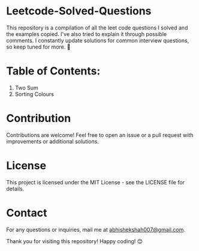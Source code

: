 # Leetcode-Solved-Questions
This repository is a compilation of all the leet code questions I solved and the examples copied. I've also tried to explain it through possible comments. I constantly update solutions for common interview questions, so keep tuned for more. 🙂

# Table of Contents:
1. Two Sum
2. Sorting Colours

# Contribution
Contributions are welcome! Feel free to open an issue or a pull request with improvements or additional solutions.

# License
This project is licensed under the MIT License - see the LICENSE file for details.

# Contact
For any questions or inquiries, mail me at abhishekshah007@gmail.com.

Thank you for visiting this repository! Happy coding! 😊



